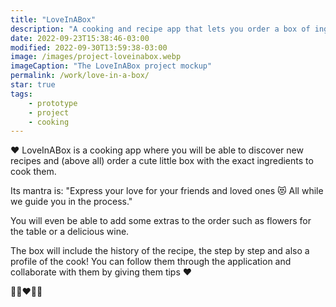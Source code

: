 ```yaml
---
title: "LoveInABox"
description: "A cooking and recipe app that lets you order a box of ingredients"
date: 2022-09-23T15:38:46-03:00
modified: 2022-09-30T13:59:38-03:00
image: /images/project-loveinabox.webp
imageCaption: "The LoveInABox project mockup"
permalink: /work/love-in-a-box/
star: true
tags:
    - prototype
    - project
    - cooking
---
```


<div class="wrapper">
    <p>
        ❤️ LoveInABox is a cooking app where you will be able to discover new recipes and (above all) order a cute little box with the exact ingredients to cook them.
    </p>
    <p>Its mantra is: "Express your love for your friends and loved ones 😻 All while we guide you in the process."</p>
    <p>
        You will even be able to add some extras to the order such as flowers for the table or a delicious wine.
    </p>
    <p>
        The box will include the history of the recipe, the step by step and also a profile of the cook! You can follow them through the application and collaborate with them by giving them tips ❤️        
    </p>
    <p>👨‍🍳❤️👩‍🍳</p>
</div>